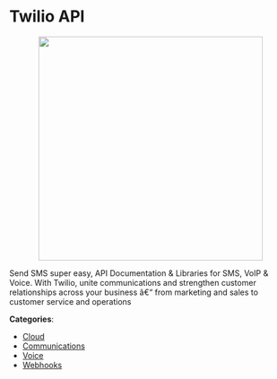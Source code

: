 # Twilio API
<p align="center">
    <img width="400" src="https://raw.githubusercontent.com/apis-list/apis-list/apis/twilio-api/logo_256x256.png" />
</p>

Send SMS super easy, API Documentation & Libraries for SMS, VoIP & Voice. With Twilio, unite communications and strengthen customer relationships across your business â€“ from marketing and sales to customer service and operations



**Categories**:
- [Cloud](https://github.com/apis-list/apis-list#cloud)
- [Communications](https://github.com/apis-list/apis-list#communications)
- [Voice](https://github.com/apis-list/apis-list#voice)
- [Webhooks](https://github.com/apis-list/apis-list#webhooks)







